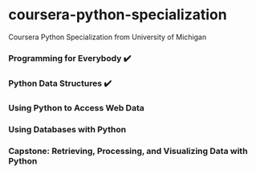 # coursera-python-specialization
Coursera Python Specialization from University of Michigan

### Programming for Everybody  :heavy_check_mark:


### Python Data Structures  :heavy_check_mark: 
 


### Using Python to Access Web Data


### Using Databases with Python


### Capstone: Retrieving, Processing, and Visualizing Data with Python
